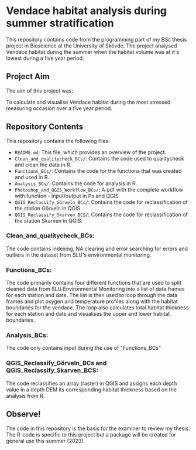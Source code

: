 # Vendace habitat analysis during summer stratification 

This repository contains code from the programming part of my BSc thesis project in Bioscience at the University of Skövde. The project analysed Vendace habitat during the summer when the habitat volume was at it´s lowest during a five year period.  


## Project Aim

The aim of this project was:

To calculate and visualise Vendace habitat during the most stressed measuring occasion over a five year period.


## Repository Contents

This repository contains the following files:

- `README.md`: This file, which provides an overview of the project.
- `Clean_and_qualitycheck_BCs/`: Contains the code used to qualitycheck and clean the data in R.
- `Functions_BCs/`: Contains the code for the functions that was created and used in R.
- `Analysis_BCs/`: Contains the code for analysis in R.
- `Photoshop_and_QGIS_Workflow_BCs/`: A pdf with the complete workflow with function - input/output in Ps and QGIS
- `QGIS_Reclassify_Görveln_BCs/`: Contains the code for reclassification of the station Görveln in QGIS.
- `QGIS_Reclassify_Skarven_BCS/`: Contains the code for reclassification of the station Skarven in QGIS.

### Clean_and_qualitycheck_BCs:
The code contains indexing, NA clearing and error searching for errors and outliers in the dataset from SLU's environmental monitoring. 

### Functions_BCs:
The code primarily contains four different functions that are used to split cleaned data from SLU Environmental Monitoring into a list of data frames for each station and date. The list is then used to loop through the data frames and plot oxygen and temperature profiles along with the habitat boundaries for the vendace. The loop also calculates total habitat thickness for each station and date and visualises the upper and lower habitat boundaries.  

### Analysis_BCs:
The code only contains input during the use of "Functions_BCs"

### QGIS_Reclassify_Görveln_BCs and QGIS_Reclassify_Skarven_BCS:
The code reclassifies an array (raster) in QGIS and assigns each depth value in a depth DEM its corresponding habitat thickness based on the analysis from R.  

## Observe! 

The code in this repository is the basis for the examiner to review my thesis. The R-code is specific to this project but a package will be created for general use this summer (2023). 

